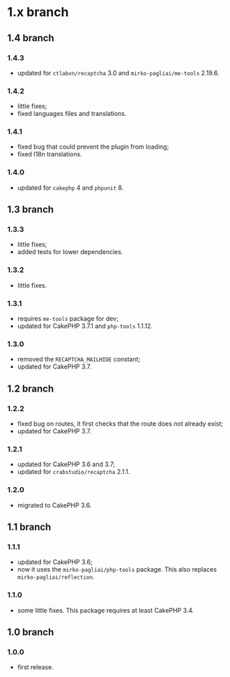 # 1.x branch
## 1.4 branch
### 1.4.3
* updated for `ctlabvn/recaptcha` 3.0 and `mirko-pagliai/me-tools` 2.19.6.

### 1.4.2
* little fixes;
* fixed languages files and translations.

### 1.4.1
* fixed bug that could prevent the plugin from loading;
* fixed I18n translations.

### 1.4.0
* updated for `cakephp` 4 and `phpunit` 8.

## 1.3 branch
### 1.3.3
* little fixes;
* added tests for lower dependencies.

### 1.3.2
* little fixes.

### 1.3.1
* requires `me-tools` package for dev;
* updated for CakePHP 3.7.1 and `php-tools` 1.1.12.

### 1.3.0
* removed the `RECAPTCHA_MAILHIDE` constant;
* updated for CakePHP 3.7.

## 1.2 branch
### 1.2.2
* fixed bug on routes, it first checks that the route does not already exist;
* updated for CakePHP 3.7.

### 1.2.1
* updated for CakePHP 3.6 and 3.7;
* updated for `crabstudio/recaptcha` 2.1.1.

### 1.2.0
* migrated to CakePHP 3.6.

## 1.1 branch
### 1.1.1
* updated for CakePHP 3.6;
* now it uses the `mirko-pagliai/php-tools` package. This also replaces
    `mirko-pagliai/reflection`.

### 1.1.0
* some little fixes. This package requires at least CakePHP 3.4.

## 1.0 branch
### 1.0.0
* first release.
